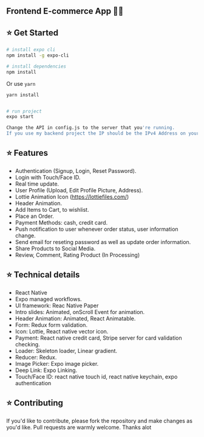  
## Frontend E-commerce App 👨‍💻




## :star: Get Started

```bash
# install expo cli
npm install -g expo-cli
```
``` bash
# install dependencies
npm install
```
Or use `yarn`
``` bash
yarn install
```
``` bash

# run project
expo start
```
``` bash
Change the API in config.js to the server that you're running. 
If you use my backend project the IP should be the IPv4 Address on your computer (cmd -> ipconfig)
```

## :star: Features
- Authentication (Signup, Login, Reset Password).
- Login with Touch/Face ID.
- Real time update.
- User Profile (Upload, Edit Profile Picture, Address).
- Lottie Animation Icon (https://lottiefiles.com/)
- Header Animation.
- Add Items to Cart, to wishlist. 
- Place an Order.
- Payment Methods:  cash, credit card.
- Push notification to user whenever order status, user information change. 
- Send email for reseting password as well as update order information.
- Share Products to Social Media.
- Review, Comment, Rating Product (In Processing)

## :star: Technical details
- React Native
- Expo managed workflows.
- UI framework: Reac Native Paper
- Intro slides: Animated, onScroll Event for animation.
- Header Animation: Animated, React Animatable.
- Form: Redux form validation.
- Icon: Lottie, React native vector icon.
- Payment: React native credit card, Stripe server for card validation checking.
- Loader: Skeleton loader, Linear gradient.
- Reducer: Redux. 
- Image Picker: Expo image picker.
- Deep Link: Expo Linking.
- Touch/Face ID: react native touch id, react native keychain, expo authentication 

## :star: Contributing

If you'd like to contribute, please fork the repository and make changes as
you'd like. Pull requests are warmly welcome. Thanks alot






